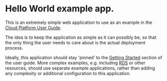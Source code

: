 # Hello World example app.

This is an extremely simple web application to use as an example in the [Cloud Platform User Guide](https://ministryofjustice.github.io/cloud-platform-user-docs/#cloud-platform-user-guide).

The idea is to keep the application as simple as it can possibly be, so that the only thing the user needs to care about is the actual deployment process.

Ideally, this application should stay 'pinned' to the [Getting Started](https://ministryofjustice.github.io/cloud-platform-user-docs/#getting-started) section of the user guide. More complex examples, e.g. including [RDS](https://aws.amazon.com/rds/) or other resources, should use separate example applications, rather than adding any complexity or additional configuration to this application.
